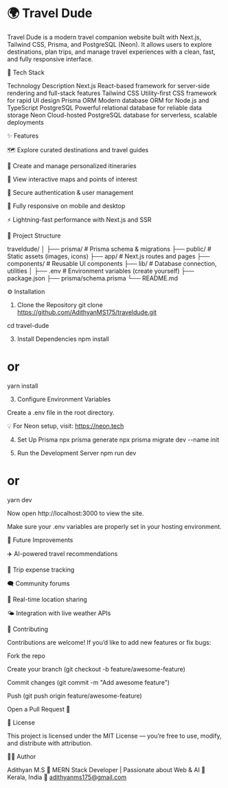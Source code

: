 <h1>🌍 Travel Dude</h1>

Travel Dude is a modern travel companion website built with Next.js, Tailwind CSS, Prisma, and PostgreSQL (Neon).
It allows users to explore destinations, plan trips, and manage travel experiences with a clean, fast, and fully responsive interface.

🚀 Tech Stack

Technology	Description
Next.js	React-based framework for server-side rendering and full-stack features
Tailwind CSS	Utility-first CSS framework for rapid UI design
Prisma ORM	Modern database ORM for Node.js and TypeScript
PostgreSQL	Powerful relational database for reliable data storage
Neon	Cloud-hosted PostgreSQL database for serverless, scalable deployments

✨ Features

🗺️ Explore curated destinations and travel guides

📅 Create and manage personalized itineraries

🧭 View interactive maps and points of interest

🔐 Secure authentication & user management

📱 Fully responsive on mobile and desktop

⚡ Lightning-fast performance with Next.js and SSR

🧩 Project Structure

traveldude/
│
├── prisma/              # Prisma schema & migrations
├── public/              # Static assets (images, icons)
├── app/                 # Next.js routes and pages
├── components/          # Reusable UI components
├── lib/                 # Database connection, utilities
│
├── .env                 # Environment variables (create yourself)
├── package.json
├── prisma/schema.prisma
└── README.md

⚙️ Installation
1. Clone the Repository
git clone https://github.com/AdithyanMS175/traveldude.git

cd travel-dude

3. Install Dependencies
npm install
# or
yarn install

3. Configure Environment Variables

Create a .env file in the root directory.


💡 For Neon setup, visit: https://neon.tech

4. Set Up Prisma
npx prisma generate
npx prisma migrate dev --name init

5. Run the Development Server
npm run dev
# or
yarn dev


Now open http://localhost:3000
 to view the site.

Make sure your .env variables are properly set in your hosting environment.

🧠 Future Improvements

✈️ AI-powered travel recommendations

🧳 Trip expense tracking

🗨️ Community forums

📍 Real-time location sharing

🌤️ Integration with live weather APIs

🤝 Contributing

Contributions are welcome!
If you’d like to add new features or fix bugs:

Fork the repo

Create your branch (git checkout -b feature/awesome-feature)

Commit changes (git commit -m "Add awesome feature")

Push (git push origin feature/awesome-feature)

Open a Pull Request 🚀

🧾 License

This project is licensed under the MIT License — you’re free to use, modify, and distribute with attribution.

👨‍💻 Author

Adithyan M.S
💼 MERN Stack Developer | Passionate about Web & AI
📍 Kerala, India
📧 adithyanms175@gmail.com
